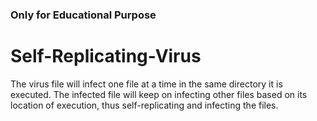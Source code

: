 ### Only for Educational Purpose ###

# Self-Replicating-Virus

The virus file will infect one file at a time in the same directory it is executed. The infected file will keep on infecting other files based on its location of execution, thus self-replicating and infecting the files.
